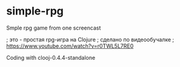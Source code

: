 # simple-rpg
Smple rpg game from one screencast

; это - простая rpg-игра на Clojure
; сделано по видеообучалке
; https://www.youtube.com/watch?v=r0TWL5L7RE0

Coding with clooj-0.4.4-standalone

